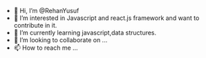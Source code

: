 - 👋 Hi, I’m @RehanYusuf
- 👀 I’m interested in Javascript and react.js framework and want to contribute in it.
- 🌱 I’m currently learning javascript,data structures.
- 💞️ I’m looking to collaborate on ...
- 📫 How to reach me ...

<!---
RehanYusuf/RehanYusuf is a ✨ special ✨ repository because its `README.md` (this file) appears on your GitHub profile.
You can click the Preview link to take a look at your changes.
--->
